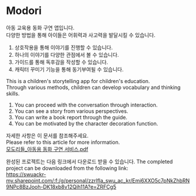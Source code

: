 # Modori
아동 교육용 동화 구연 앱입니다.  
다양한 방법을 통해 아이들은 어휘력과 사고력을 발달시킬 수 있습니다.  
1. 상호작용을 통해 이야기를 진행할 수 있습니다.  
2. 하나의 이야기를 다양한 관점에서 볼 수 있습니다.  
3. 가이드를 통해 독후감을 작성할 수 있습니다.  
4. 캐릭터 꾸미기 기능을 통해 동기부여될 수 있습니다.  
  
This is a children's storytelling app for children's education.  
Through various methods, children can develop vocabulary and thinking skills.  
1. You can proceed with the conversation through interaction.  
2. You can see a story from various perspectives.  
3. You can write a book report through the guide.  
4. You can be motivated by the character decoration function.  
  
자세한 사항은 이 문서를 참조해주세요.  
Please refer to this article for more information.  
[모도리들_아동용 동화 구연 서비스.pdf](https://github.com/GirimPark/Modori/files/8355046/_3.pdf)

완성된 프로젝트는 다음 링크에서 다운로드 받을 수 있습니다.
The completed project can be downloaded from the following link:  
https://swuackr-my.sharepoint.com/:f:/g/personal/zzrlfla_swu_ac_kr/Emi6XXO5c7pNkZhbRN9NPc8BzJooh-DK18xb8v12Qih11A?e=ZRFCg5
